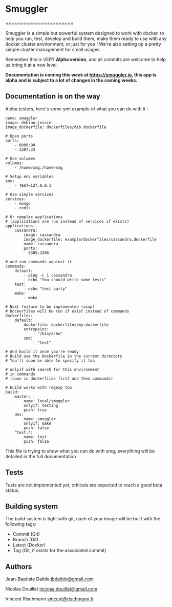 # Smuggler
=======================

Smuggler is a simple but powerful system designed to work with docker, to help you run, test, develop and build them, make them ready to use with any docker cluster environment, or just for you ! We're also setting up a pretty simple cluster management for small usages.

Remember this is VERY **Alpha version**, and all commits are welcome to help us bring it at a new level.

**Documentation is coming this week at https://smuggler.io, this app is alpha and is subject to a lot of changes in the coming weeks.**

## Documentation is on the way

Alpha testers, here's some yml example of what you can do with it :

    name: smuggler
    image: debian:jessie
    image_dockerfile: dockerfiles/deb.dockerfile

    # Open ports
    ports:
        - 8000:80
        - 3307:33

    # Use volumes
    volumes:
        - /home/smg:/home/smg

    # Setup env variables
    env:
        - TEST=127.0.0.1

    # Use simple services
    services:
        - mongo
        - redis

    # Or complex applications
    # (applications are run instead of services if exists)
    applications:
        cassandra:
            image: cassandra
            image_dockerfile: example/dockerfiles/cassandra.dockerfile
            name: cassandra
            ports:
              3305:3306

    # and run commands against it
    commands:
        default:
            - ping -c 1 cassandra
            - echo "You should write some tests"
        test:
            - echo "test party"
        make:
            - make

    # Next feature to be implemented (asap)
    # Dockerfiles will be run if exist instead of commands
    dockerfiles:
        default:
            dockerfile: dockerfiles/my.dockerfile
            entrypoint:
                - "/bin/echo"
            cmd:
                - "test"

    # And build it once you're ready
    # Build use the Dockerfile in the current directory
    # You'll soon be able to specify it too

    # onlyif with search for this environment
    # in commands
    # (soon in dockerfiles first and then commands)

    # build works with regexp too
    build:
        master:
            name: local/smuggler
            onlyif: testing
            push: true
        dev:
            name: smuggler
            onlyif: make
            push: false
        ^test.*:
            name: test
            push: false


This file is trying to show what you can do with smg, everything will be detailed in the full documentation

## Tests

Tests are not implemented yet, criticals are expected to reach a good beta status.

## Building system

The build system is tight with git, each of  your image will be built with the following tags:

- Commit (Git)
- Branch (Git)
- Latest (Docker)
- Tag (Git, if exists for the associated commit)

## Authors

Jean-Baptiste Dalido <jbdalido@gmail.com>

Nicolas Douillet <nicolas.douillet@gmail.com>

Vincent Rischmann <vincent@rischmann.fr>
